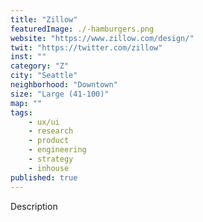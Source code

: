 ```yaml
---
title: "Zillow"
featuredImage: ./-hamburgers.png
website: "https://www.zillow.com/design/"
twit: "https://twitter.com/zillow"
inst: ""
category: "Z"
city: "Seattle"
neighborhood: "Downtown"
size: "Large (41-100)"
map: ""
tags:
    - ux/ui
    - research
    - product
    - engineering
    - strategy
    - inhouse
published: true
---
```


Description
